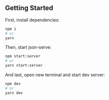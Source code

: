 <!-- This is a [Next.js](https://nextjs.org/) project bootstrapped with [`create-next-app`](https://github.com/vercel/next.js/tree/canary/packages/create-next-app). -->

## Getting Started

First, install dependencies:

```bash
npm i
# or
yarn
```

Then, start json-serve:

```bash
npm start:server
# or
yarn start:server
```

And last, open new terminal and start dev server:

```bash
npm dev
# or
yarn dev
```
